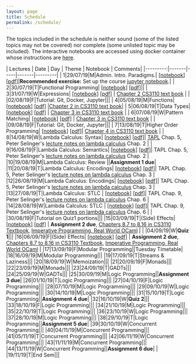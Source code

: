 ```yaml
---
layout: page
title: Schedule
permalink: /schedule/
---
```


The topics included in the schedule is neither sound (some of the listed topics
may not be covered) nor complete (some unlisted topic may be included). The
interactive notebooks are accessed using docker container whose instructions are
[here](https://github.com/kayceesrk/cs3100_f19#running-the-jupyter-notebooks).

| Lectures | Date  | Day | Theme | Notebook | Comments|
|---------:|-------|-----|-------|---------|
| 1|29/07/19|M|Admin. Intro. Paradigms.| [\[notebook\]](https://github.com/kayceesrk/cs3100_f19/blob/gh-pages/lectures/lec1/lec1.ipynb) [\[pdf\]]({{site.baseurl}}/lectures/lec1/lec1.pdf)|**Recommended exercise:** Set up the course [jupyter notebook](https://github.com/kayceesrk/cs3100_f19#running-the-jupyter-notebooks).|
| 2|30/07/19|T|Functional Programming| [\[notebook\]](https://github.com/kayceesrk/cs3100_f19/blob/gh-pages/lectures/lec2/lec2.ipynb) [\[pdf\]]({{site.baseurl}}/lectures/lec2/lec2.pdf)||
| 3|31/07/19|W|Expressions| [\[notebook\]](https://github.com/kayceesrk/cs3100_f19/blob/gh-pages/lectures/lec3/lec3.ipynb) [\[pdf\]]({{site.baseurl}}/lectures/lec3/lec3.pdf) | [Chapter 2 CS3110 text book](http://www.cs.cornell.edu/courses/cs3110/2019sp/textbook/basics/intro.html) |
|  |02/08/19|F|Tutorial: Git, Docker, Jupyter|||
| 4|05/08/19|M|Functions| [\[notebook\]](https://github.com/kayceesrk/cs3100_f19/blob/gh-pages/lectures/lec4/lec4.ipynb) [\[pdf\]]({{site.baseurl}}/lectures/lec4/lec4.pdf) |[Chapter 2 in CS3110 text book](http://www.cs.cornell.edu/courses/cs3110/2019sp/textbook/basics/intro.html)|
| 5|06/08/19|T|Data Types| [\[notebook\]](https://github.com/kayceesrk/cs3100_f19/blob/gh-pages/lectures/lec5/lec5.ipynb) [\[pdf\]]({{site.baseurl}}/lectures/lec5/lec5.pdf) | [Chapter 3 in CS3110 text book](http://www.cs.cornell.edu/courses/cs3110/2019sp/textbook/data/intro.html) |
| 6|07/08/19|W|Pattern Matching| [\[notebook\]](https://github.com/kayceesrk/cs3100_f19/blob/gh-pages/lectures/lec6/lec6.ipynb) [\[pdf\]]({{site.baseurl}}/lectures/lec6/lec6.pdf) | [Chapter 3 in CS3110 text book](http://www.cs.cornell.edu/courses/cs3110/2019sp/textbook/data/intro.html) |
|  |09/08/19|F|Tutorial: Git, Docker, Jupyter|||
| 7|13/08/19|T|Higher Order Programming| [\[notebook\]](https://github.com/kayceesrk/cs3100_f19/blob/gh-pages/lectures/lec7/lec7.ipynb) [\[pdf\]]({{site.baseurl}}/lectures/lec7/lec7.pdf)| [Chapter 4 in CS3110 text book](http://www.cs.cornell.edu/courses/cs3110/2019sp/textbook/hop/intro.html) |
| 8|14/08/19|W|Lambda Calculus: Syntax| [\[notebook\]](https://github.com/kayceesrk/cs3100_f19/blob/gh-pages/lectures/lec8/lec8.ipynb) [\[pdf\]]({{site.baseurl}}/lectures/lec8/lec8.pdf)| [TAPL](https://www.cis.upenn.edu/~bcpierce/tapl/) Chap. 5, Peter Selinger's [lecture notes on lambda calculus](https://arxiv.org/abs/0804.3434) Chap. 2 |
| 9|16/08/19|F|Lambda Calculus: Semantics| [\[notebook\]](https://github.com/kayceesrk/cs3100_f19/blob/gh-pages/lectures/lec9/lec9.ipynb) [\[pdf\]]({{site.baseurl}}/lectures/lec9/lec9.pdf)| TAPL Chap. 5, Peter Selinger's [lecture notes on lambda calculus](https://arxiv.org/abs/0804.3434) Chap. 2 |
|10|19/08/19|M|Lambda Calculus: Review ||**Assignment 1 due**|
|11|20/08/19|T|Lambda Calculus: Encodings| [\[notebook\]](https://github.com/kayceesrk/cs3100_f19/blob/gh-pages/lectures/lec10/lec10.ipynb) [\[pdf\]]({{site.baseurl}}/lectures/lec10/lec10.pdf)| TAPL Chap. 5, Peter Selinger's [lecture notes on lambda calculus](https://arxiv.org/abs/0804.3434) Chap. 3 |
|12|26/08/19|M|Lambda Calculus: Encodings| [\[notebook\]](https://github.com/kayceesrk/cs3100_f19/blob/gh-pages/lectures/lec10/lec10.ipynb) [\[pdf\]]({{site.baseurl}}/lectures/lec10/lec10.pdf)| TAPL Chap. 5, Peter Selinger's [lecture notes on lambda calculus](https://arxiv.org/abs/0804.3434) Chap. 3 |
|13|27/08/19|T|Lambda Calculus: STLC | [\[notebook\]](https://github.com/kayceesrk/cs3100_f19/blob/gh-pages/lectures/lec11/lec11.ipynb) [\[pdf\]]({{site.baseurl}}/lectures/lec11/lec11.pdf)| TAPL Chap. 9, Peter Selinger's [lecture notes on lambda calculus](https://arxiv.org/abs/0804.3434) Chap. 6 |
|14|28/08/19|W|Lambda Calculus: STLC | [\[notebook\]](https://github.com/kayceesrk/cs3100_f19/blob/gh-pages/lectures/lec11/lec11.ipynb) [\[pdf\]]({{site.baseurl}}/lectures/lec11/lec11.pdf)| TAPL Chap. 9, Peter Selinger's [lecture notes on lambda calculus](https://arxiv.org/abs/0804.3434) Chap. 6 |
|  |30/08/19|F|Tutorial on Quiz1 portions|||
|15|03/09/19|T|(Side) Effects| [\[notebook\]](https://github.com/kayceesrk/cs3100_f19/blob/gh-pages/lectures/lec12/lec12.ipynb) [\[pdf\]]({{site.baseurl}}/lectures/lec12/lec12.pdf) | **Assignment 2 due**, [Chapters 8.7 to 8.16 in CS3110 Textbook](http://www.cs.cornell.edu/courses/cs3110/2019sp/textbook/ads/mutability.html), [Imperative Programming, Real World OCaml](https://dev.realworldocaml.org/imperative-programming.html) |
|  |04/09/19|W|**Quiz 1**|||
|16|06/09/19|F|(Side) Effects| [\[notebook\]](https://github.com/kayceesrk/cs3100_f19/blob/gh-pages/lectures/lec12/lec12.ipynb) [\[pdf\]]({{site.baseurl}}/lectures/lec12/lec12.pdf) | **Assignment 2 due**, [Chapters 8.7 to 8.16 in CS3110 Textbook](http://www.cs.cornell.edu/courses/cs3110/2019sp/textbook/ads/mutability.html), [Imperative Programming, Real World OCaml](https://dev.realworldocaml.org/imperative-programming.html) |
|17|13/09/19|F|Modular Programming||Tuesday Timetable|
|18|16/09/19|M|Modular Programming|||
|19|17/09/19|T|Streams & Laziness|||
|20|18/09/19|W|Memoization|||
|21|20/09/19|F|Monads|||
|22|23/09/19|M|Monads|||
|23|24/09/19|T|GADTs|||
|24|25/09/19|W|GADTs|||
|25|30/09/19|M|Logic Programming||**Assignment 3 due**|
|26|01/10/19|T|Logic Programming|||
|27|04/10/19|F|Logic Programming|||
|28|07/10/19|M|Logic Programming|||
|29|09/10/19|W|Logic Programming|||
|30|14/10/19|M|Logic Programming|||
|31|15/10/19|T|Logic Programming||**Assignment 4 due**|
|32|16/10/19|W|**Quiz 2**|||
|33|18/10/19|F|Logic Programming|||
|34|21/10/19|M|Logic Programming|||
|35|22/10/19|T|Logic Programming|||
|36|23/10/19|W|Logic Programming|||
|37|28/10/19|M|Logic Programming|||
|38|29/10/19|T|Logic Programming||**Assignment 5 due**|
|39|30/10/19|W|Concurrent Programming|||
|40|04/11/19|M|Concurrent Programming|||
|41|05/11/19|T|Concurrent Programming|||
|42|06/11/19|W|Concurrent Programming|||
|43|11/11/19|M|Concurrent Programming|||
|44|13/11/19|W|Concurrent Programming||**Assignment 6 due**|
|  |19/11/19|T|End Sem|||
